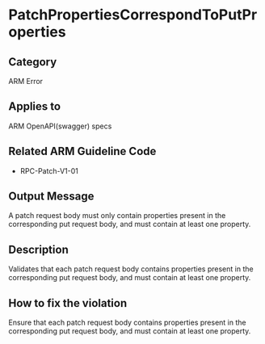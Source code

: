 # PatchPropertiesCorrespondToPutProperties

## Category

ARM Error

## Applies to

ARM OpenAPI(swagger) specs

## Related ARM Guideline Code

- RPC-Patch-V1-01

## Output Message

A patch request body must only contain properties present in the corresponding put request body, and must contain at least one property.

## Description

Validates that each patch request body contains properties present in the corresponding put request body, and must contain at least one property.

## How to fix the violation

Ensure that each patch request body contains properties present in the corresponding put request body, and must contain at least one property.
